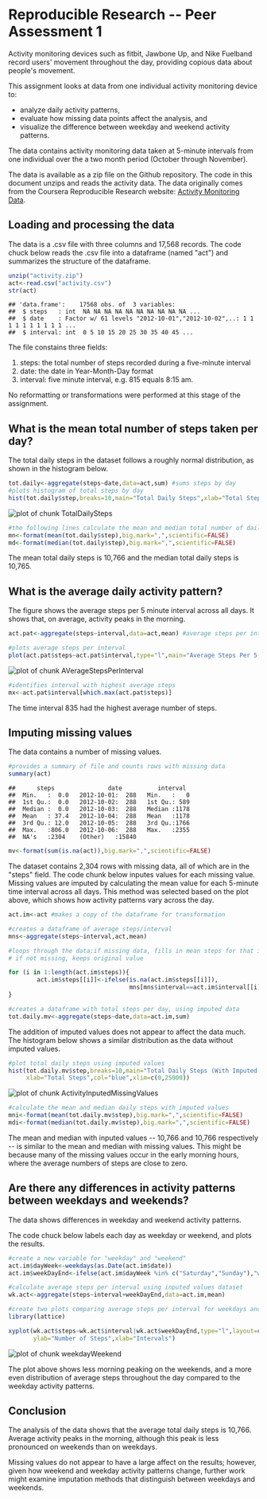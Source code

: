 Reproducible Research -- Peer Assessment 1
========================================================

Activity monitoring devices such as fitbit, Jawbone Up, and Nike Fuelband record users' movement throughout the day, providing copious data about people's movement.

This assignment looks at data from one individual activity monitoring device to:

- analyze daily activity  patterns, 
- evaluate how missing data points affect the analysis, and 
- visualize the difference between weekday and weekend activity patterns.

The data contains activity monitoring data taken at 5-minute intervals from one individual over the a two month period (October through November).

The data is available as a zip file on the Github repository.  The code in this document unzips and reads the activity data.  The data originally comes from the Coursera Reproducible Research website: [Activity Monitoring Data](https://d396qusza40orc.cloudfront.net/repdata%2Fdata%2Factivity.zip).

## Loading and processing the data

The data is a .csv file with three columns and 17,568 records.  The code chuck below reads the .csv  file into a dataframe (named "act") and summarizes the structure of the dataframe.


```r
unzip("activity.zip")
act<-read.csv("activity.csv")
str(act)
```

```
## 'data.frame':	17568 obs. of  3 variables:
##  $ steps   : int  NA NA NA NA NA NA NA NA NA NA ...
##  $ date    : Factor w/ 61 levels "2012-10-01","2012-10-02",..: 1 1 1 1 1 1 1 1 1 1 ...
##  $ interval: int  0 5 10 15 20 25 30 35 40 45 ...
```

The file constains three fields:

1. steps: the total number of steps recorded during a five-minute interval
2. date: the date in Year-Month-Day format
3. interval: five minute interval, e.g. 815 equals 8:15 am.

No reformatting or transformations were performed at this stage of the assignment.

## What is the mean total number of steps taken per day?

The total daily steps in the dataset follows a roughly normal distribution, as shown in the histogram below.


```r
tot.daily<-aggregate(steps~date,data=act,sum) #sums steps by day
#plots histogram of total steps by day
hist(tot.daily$step,breaks=10,main="Total Daily Steps",xlab="Total Steps",col="blue",xlim=c(0,25000))
```

![plot of chunk TotalDailySteps](figure/TotalDailySteps.png) 


```r
#the following lines calculate the mean and median total number of daily steps
mn<-format(mean(tot.daily$step),big.mark=",",scientific=FALSE) 
md<-format(median(tot.daily$step),big.mark=",",scientific=FALSE)
```

The mean total daily steps is 10,766 and the median total daily steps is 10,765.

## What is the average daily activity pattern?

The figure shows the average steps per 5 minute interval across all days.  It shows  that, on average, activity peaks in the morning.


```r
act.pat<-aggregate(steps~interval,data=act,mean) #average steps per interval

#plots average steps per interval
plot(act.pat$steps~act.pat$interval,type="l",main="Average Steps Per 5-Minute Interval",xlab="5-Minute Interval",ylab="Average Steps")
```

![plot of chunk AVerageStepsPerInterval](figure/AVerageStepsPerInterval.png) 

```r
#identifies interval with highest average steps
mx<-act.pat$interval[which.max(act.pat$steps)] 
```

The time interval 835 had the highest average number of steps.

## Imputing missing values

The data contains a number of missing values.


```r
#provides a summary of file and counts rows with missing data
summary(act)
```

```
##      steps               date          interval   
##  Min.   :  0.0   2012-10-01:  288   Min.   :   0  
##  1st Qu.:  0.0   2012-10-02:  288   1st Qu.: 589  
##  Median :  0.0   2012-10-03:  288   Median :1178  
##  Mean   : 37.4   2012-10-04:  288   Mean   :1178  
##  3rd Qu.: 12.0   2012-10-05:  288   3rd Qu.:1766  
##  Max.   :806.0   2012-10-06:  288   Max.   :2355  
##  NA's   :2304    (Other)   :15840
```

```r
mv<-format(sum(is.na(act)),big.mark=",",scientific=FALSE)
```

The dataset contains 2,304 rows with  missing data, all of which are in the "steps" field.  The code chunk below inputes values for each missing value. Missing values are imputed by calculating the mean value for each 5-minute time interval across all days. This method was selected based on the plot above, which shows how activity patterns vary across the day. 



```r
act.im<-act #makes a copy of the dataframe for transformation

#creates a dataframe of average steps/interval
mns<-aggregate(steps~interval,act,mean) 

#loops through the data;if missing data, fills in mean steps for that interval
# if not missing, keeps original value

for (i in 1:length(act.im$steps)){
        act.im$steps[[i]]<-ifelse(is.na(act.im$steps[[i]]),
                                  mns[mns$interval==act.im$interval[[i]],"steps"],act.im$steps[[i]])
}

#creates a dataframe with total steps per day, using imputed data
tot.daily.mv<-aggregate(steps~date,data=act.im,sum)
```

The addition of imputed values does not appear to affect the data much.  The histogram below shows a similar distribution as the data without imputed values.
        
        

```r
#plot total daily steps using imputed values
hist(tot.daily.mv$step,breaks=10,main="Total Daily Steps (With Imputed Values)",
     xlab="Total Steps",col="blue",xlim=c(0,25000))
```

![plot of chunk ActivityInputedMissingValues](figure/ActivityInputedMissingValues.png) 

```r
#calculate the mean and median daily steps with imputed values
mni<-format(mean(tot.daily.mv$step),big.mark=",",scientific=FALSE)
mdi<-format(median(tot.daily.mv$step),big.mark=",",scientific=FALSE) 
```

The mean and median with inputed values -- 10,766  and 10,766 respectively -- is similar to the mean and median with missing values.  This might be because many of the missing values occur in the early morning hours, where the average numbers of steps are close to zero.

## Are there any differences in activity patterns between weekdays and weekends?

The data shows differences in weekday and weekend activity patterns.

The code chuck below labels each day as weekday or weekend, and plots the results.


```r
#create a new variable for "weekday" and "weekend"
act.im$dayWeek<-weekdays(as.Date(act.im$date))
act.im$weekDayEnd<-ifelse(act.im$dayWeek %in% c("Saturday","Sunday"),"weekend","weekday")

#calculate average steps per interval using inputed values dataset
wk.act<-aggregate(steps~interval+weekDayEnd,data=act.im,mean)

#create two plots comparing average steps per interval for weekdays and weekends
library(lattice)

xyplot(wk.act$steps~wk.act$interval|wk.act$weekDayEnd,type="l",layout=c(1,2),
       ylab="Number of Steps",xlab="Intervals")
```

![plot of chunk weekdayWeekend](figure/weekdayWeekend.png) 

The plot above shows less morning peaking on the weekends, and a more even distribution of average steps throughout the day compared to the weekday activity patterns.

## Conclusion

The analysis of the data shows that the average total daily steps is 10,766. Average activity peaks in the morning, although this peak is less pronounced on weekends than on weekdays.

Missing values do not appear to have a large affect on the results; however, given how weekend and weekday activity patterns change, further work might examine imputation methods that distinguish between weekdays and weekends.


